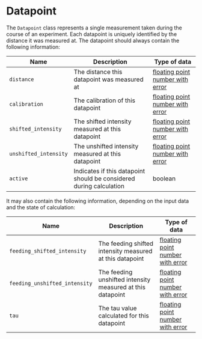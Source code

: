 # Datapoint

The `Datapoint` class represents a single measurement taken during the course of an experiment. Each datapoint is uniquely identified by the distance it was measured at. The datapoint should always contain the following information:

| **Name**             |**Description** | **Type of data**   |
|--------------|--------------|-----------------|
| `distance`|The distance this datapoint was measured at| [floating point number with error](error_value_pair.md)       |
| `calibration`|The calibration of this datapoint| [floating point number with error](error_value_pair.md)       |
| `shifted_intensity`|The shifted intensity measured at this datapoint| [floating point number with error](error_value_pair.md)       |
| `unshifted_intensity`|The unshifted intensity measured at this datapoint| [floating point number with error](error_value_pair.md)       |
| `active`|Indicates if this datapoint should be considered during calculation| boolean         |


It may also contain the following information, depending on the input data and the state of calculation:

| **Name**             |**Description**| **Type of data**   |
|-----------------|-----------|-----------------|
| `feeding_shifted_intensity`|The feeding shifted intensity measured at this datapoint| [floating point number with error](error_value_pair.md) |  [floating point number with error](error_value_pair.md)       |
| `feeding_unshifted_intensity`|The feeding unshifted intensity measured at this datapoint| [floating point number with error](error_value_pair.md) |  [floating point number with error](error_value_pair.md)|
| `tau`|The tau value calculated for this datapoint|  [floating point number with error](error_value_pair.md)       |